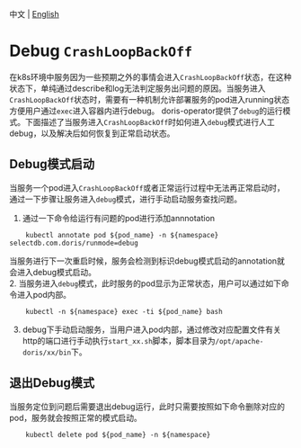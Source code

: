 中文 | [English](doris_debug_crashloopbackoff.md)
# Debug `CrashLoopBackOff`
在k8s环境中服务因为一些预期之外的事情会进入`CrashLoopBackOff`状态，在这种状态下，单纯通过describe和log无法判定服务出问题的原因。当服务进入`CrashLoopBackOff`状态时，需要有一种机制允许部署服务的pod进入running状态方便用户通过`exec`进入容器内进行debug。
doris-operator提供了`debug`的运行模式。下面描述了当服务进入`CrashLoopBackOff`时如何进入`debug`模式进行人工debug，以及解决后如何恢复到正常启动状态。
## Debug模式启动
当服务一个pod进入`CrashLoopBackOff`或者正常运行过程中无法再正常启动时，通过一下步骤让服务进入`debug`模式，进行手动启动服务查找问题。
1. 通过一下命令给运行有问题的pod进行添加annnotation
```
    kubectl annotate pod ${pod_name} -n ${namespace} selectdb.com.doris/runmode=debug
```
当服务进行下一次重启时候，服务会检测到标识debug模式启动的annotation就会进入debug模式启动。  
2. 当服务进入`debug`模式，此时服务的pod显示为正常状态，用户可以通过如下命令进入pod内部。
```
    kubectl -n ${namespace} exec -ti ${pod_name} bash
```
3. debug下手动启动服务，当用户进入pod内部，通过修改对应配置文件有关http的端口进行手动执行`start_xx.sh`脚本，脚本目录为`/opt/apache-doris/xx/bin`下。
## 退出Debug模式
当服务定位到问题后需要退出debug运行，此时只需要按照如下命令删除对应的pod，服务就会按照正常的模式启动。
```
    kubectl delete pod ${pod_name} -n ${namespace}
```
